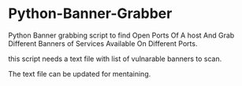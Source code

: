 # Python-Banner-Grabber
Python Banner grabbing script to find Open Ports Of A host And
Grab Different Banners of Services Available On Different Ports.

this script needs a text file with list of vulnarable banners to scan.

The text file can be updated for mentaining.
